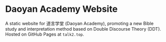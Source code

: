 # Daoyan Academy Website

A static website for 道言学堂 (Daoyan Academy), promoting a new Bible study and interpretation method based on Double Discourse Theory (DDT). Hosted on GitHub Pages at `talk2.top`.
